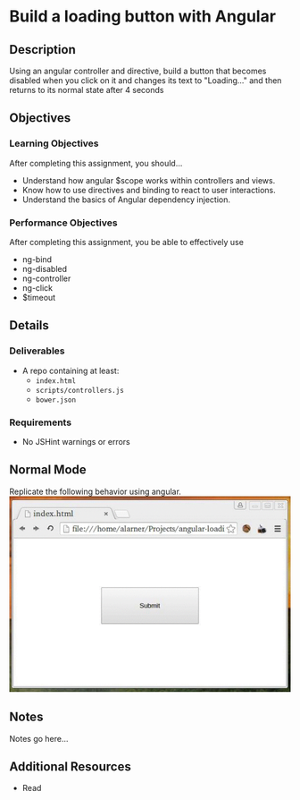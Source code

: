 # Build a loading button with Angular

## Description
Using an angular controller and directive, build a button that becomes disabled when you click on it and changes its text to &quot;Loading...&quot; and then returns to its normal state after 4 seconds


## Objectives

### Learning Objectives

After completing this assignment, you should…

* Understand how angular $scope works within controllers and views.
* Know how to use directives and binding to react to user interactions.
* Understand the basics of Angular dependency injection.


### Performance Objectives

After completing this assignment, you be able to effectively use

* ng-bind
* ng-disabled
* ng-controller
* ng-click
* $timeout

## Details

### Deliverables

* A repo containing at least:
  * `index.html`
  * `scripts/controllers.js`
  * `bower.json`

### Requirements

* No JSHint warnings or errors


## Normal Mode
Replicate the following behavior using angular.
![Example](/output.gif)
            


## Notes

Notes go here...

## Additional Resources

* Read []()
